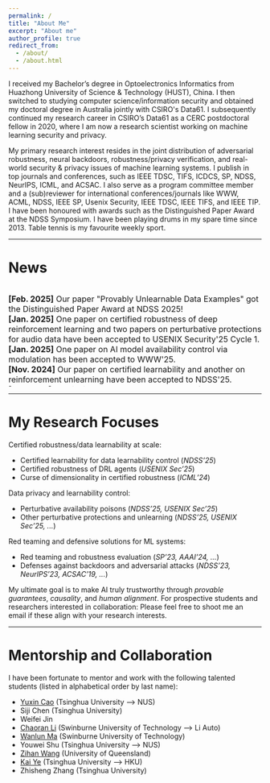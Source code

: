 ```yaml
---
permalink: /
title: "About Me"
excerpt: "About me"
author_profile: true
redirect_from: 
  - /about/
  - /about.html
---
```


I received my Bachelor’s degree in Optoelectronics Informatics from Huazhong University of Science & Technology (HUST), China. I then switched to studying computer science/information security and obtained my doctoral degree in Australia jointly with CSIRO's Data61. I subsequently continued my research career in CSIRO’s Data61 as a CERC postdoctoral fellow in 2020, where I am now a research scientist working on machine learning security and privacy.

My primary research interest resides in the joint distribution of adversarial robustness, neural backdoors, robustness/privacy verification, and real-world security & privacy issues of machine learning systems. I publish in top journals and conferences, such as IEEE TDSC, TIFS, ICDCS, SP, NDSS, NeurIPS, ICML, and ACSAC. I also serve as a program committee member and a (sub)reviewer for international conferences/journals like WWW, ACML, NDSS, IEEE SP, Usenix Security, IEEE TDSC, IEEE TIFS, and IEEE TIP. I have been honoured with awards such as the Distinguished Paper Award at the NDSS Symposium. I have been playing drums in my spare time since 2013. Table tennis is my favourite weekly sport.

---

# **News**
<div style="overflow-y: scroll; height:200px; font-size: 16px" markdown=1>

**[Feb. 2025]** Our paper "Provably Unlearnable Data Examples" got the Distinguished Paper Award at NDSS 2025!<br>
**[Jan. 2025]** One paper on certified robustness of deep reinforcement learning and two papers on perturbative protections for audio data have been accepted to USENIX Security'25 Cycle 1.<br>
**[Jan. 2025]** One paper on AI model availability control via modulation has been accepted to WWW'25.<br>
**[Nov. 2024]** Our paper on certified learnability and another on reinforcement unlearning have been accepted to NDSS'25.<br>
**[Jul. 2024]** I am invited to serve as a PC member for [IEEE SaTML'25](https://satml.org/).<br>
**[Jun. 2024]** I am invited to serve as a PC member for [CCS'24-LAMPS](https://lamps-ccs.com) and the proceedings chair for [AJCAI'24](https://ajcai2024.org/).<br>
**[May. 2024]** Our paper improving double sampling smoothing for addressing curse of dimensionality in randomized smoothing is accepted to ICML'24.<br>
**[Apr. 2024]** I am invited to serve as a TPC member for [NDSS'25](https://www.ndss-symposium.org/ndss2025/).<br>
**[Mar. 2024]** Two papers are accepted to IEEE SP'24 workshop and TDSC, respectively.<br>
**[Dec. 2023]** Our paper in reinforcement adversarial attack against video recognition is accepted to AAAI'24.<br>
**[Oct. 2023]** One paper in face recognition anti-spoofing is accepted to NeurIPS'23.<br>
**[Sep. 2023]** I will serve as a reviewer for TheWebConf'24.<br>
**[Jun. 2023]** I am invited to serve as a PC member for ACISP'24.<br>
**[Nov. 2022]** One paper in style-transfer-based adversarial attack against video classification sytems is accepted to IEEE SP'23.<br>
**[Oct. 2022]** Our paper in neural backdoor detection is accepted to NDSS'23.

</div>

---

# **My Research Focuses**
Certified robustness/data learnability at scale:
- Certified learnability for data learnability control (*NDSS’25*)
- Certified robustness of DRL agents (*USENIX Sec’25*)
- Curse of dimensionality in certified robustness (*ICML’24*)

Data privacy and learnability control:
- Perturbative availability poisons (*NDSS’25, USENIX Sec’25*)
- Other perturbative protections and unlearning (*NDSS’25, USENIX Sec’25, ...*)

Red teaming and defensive solutions for ML systems:
- Red teaming and robustness evaluation (*SP’23, AAAI’24, ...*)
- Defenses against backdoors and adversarial attacks (*NDSS’23, NeurIPS’23, ACSAC’19, ...*)

My ultimate goal is to make AI truly trustworthy through *provable guarantees*, *causality*, and *human alignment*.
For prospective students and researchers interested in collaboration: Please feel free to shoot me an email if these align with your research interests.

---

# **Mentorship and Collaboration**
I have been fortunate to mentor and work with the following talented students (listed in alphabetical order by last name):
- [Yuxin Cao](https://yuxincao22.github.io) (Tsinghua University --> NUS)
- Siji Chen (Tsinghua University)
- Weifei Jin
- [Chaoran Li](https://scholar.google.com/citations?user=K4ZJJtkAAAAJ&hl=en) (Swinburne University of Technology --> Li Auto)
- [Wanlun Ma](https://scholar.google.com/citations?user=W5z9XB8AAAAJ&hl=en) (Swinburne University of Technology)
- Youwei Shu (Tsinghua University --> NUS)
- [Zihan Wang](https://www.zihan.com.au) (University of Queensland)
- [Kai Ye](https://scholar.google.com.au/citations?hl=en&user=dWvWMv8AAAAJ) (Tsinghua University --> HKU)
- Zhisheng Zhang (Tsinghua University)

